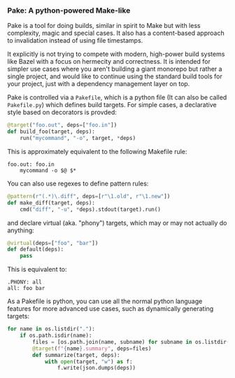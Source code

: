 ### Pake: A python-powered Make-like

Pake is a tool for doing builds, similar in spirit to Make but with less complexity,
magic and special cases. It also has a content-based approach to invalidation instead
of using file timestamps.

It explicitly is not trying to compete with modern, high-power build systems like Bazel
with a focus on hermecity and correctness. It is intended for simpler use cases where you
aren't building a giant monorepo but rather a single project, and would like to continue
using the standard build tools for your project, just with a dependency management layer on top.

Pake is controlled via a `Pakefile`, which is a python file (It can also be called `Pakefile.py`)
which defines build targets. For simple cases, a declarative style based on decorators is provded:

```python
@target("foo.out", deps=["foo.in"])
def build_foo(target, deps):
	run("mycommand", "-o", target, *deps)
```

This is approximately equivalent to the following Makefile rule:
```
foo.out: foo.in
	mycommand -o $@ $*
```

You can also use regexes to define pattern rules:
```python
@pattern(r"(.*)\.diff", deps=[r"\1.old", r"\1.new"])
def make_diff(target, deps):
	cmd("diff", "-u", *deps).stdout(target).run()
```

and declare virtual (aka. "phony") targets, which may or may not actually do anything:
```python
@virtual(deps=["foo", "bar"])
def default(deps):
	pass
```

This is equivalent to:
```
.PHONY: all
all: foo bar
```

As a Pakefile is python, you can use all the normal python language features for more advanced
use cases, such as dynamically generating targets:
```python
for name in os.listdir("."):
	if os.path.isdir(name):
		files = [os.path.join(name, subname) for subname in os.listdir(name)]
		@target(f"{name}.summary", deps=files)
		def summarize(target, deps):
			with open(target, "w") as f:
				f.write(json.dumps(deps))
```

